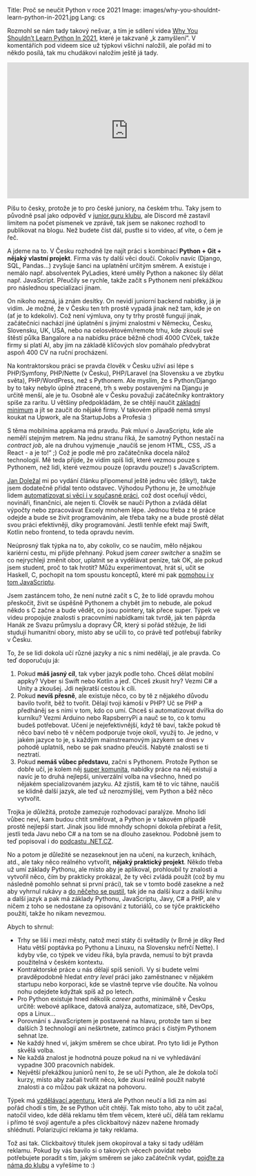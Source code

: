 Title: Proč se neučit Python v roce 2021
Image: images/why-you-shouldnt-learn-python-in-2021.jpg
Lang: cs


Rozmohl se nám tady takový nešvar, a tím je sdílení videa [Why You Shouldn’t Learn Python In 2021](https://www.youtube.com/watch?v=sO1ctUNQ1k8), které je takzvaně „k zamyšlení”. V komentářích pod videem sice už týpkovi všichni naložili, ale pořád mi to někdo posílá, tak mu chudákovi naložím ještě já tady.

<iframe width="560" height="315" src="https://www.youtube.com/embed/sO1ctUNQ1k8" title="YouTube video player" frameborder="0" allow="accelerometer; autoplay; clipboard-write; encrypted-media; gyroscope; picture-in-picture" allowfullscreen></iframe>

Píšu to česky, protože je to pro české juniory, na českém trhu. Taky jsem to původně psal jako odpověď v [junior.guru klubu](https://junior.guru/club/), ale Discord mě zastavil limitem na počet písmenek ve zprávě, tak jsem se nakonec rozhodl to publikovat na blogu. Než budete číst dál, pusťte si to video, ať víte, o čem je řeč.

A jdeme na to. V Česku rozhodně lze najít práci s kombinací **Python + Git + nějaký vlastní projekt**. Firma vás ty další věci doučí. Cokoliv navíc (Django, SQL, Pandas…) zvyšuje šanci na uplatnění určitým směrem. A existuje i nemálo např. absolventek PyLadies, které uměly Python a nakonec šly dělat např. JavaScript. Přeučily se rychle, takže začít s Pythonem není překážkou pro následnou specializaci jinam.

On nikoho nezná, já znám desítky. On nevidí juniorní backend nabídky, já je vidím. Je možné, že v Česku ten trh prostě vypadá jinak než tam, kde je on (ať je to kdekoliv). Což není výmluva, ony ty trhy prostě fungují jinak, začátečníci nachází jiné úplatnění s jinými znalostmi v Německu, Česku, Slovensku, UK, USA, nebo na celosvětovém/remote trhu, kde zkouší své štěstí půlka Bangalore a na nabídku práce běžně chodí 4000 CVček, takže firmy si platí AI, aby jim na základě klíčových slov pomáhalo předvybrat aspoň 400 CV na ruční procházení.

Na kontraktorskou práci se pravda člověk v Česku uživí asi lépe s PHP/Symfony, PHP/Nette (v Česku), PHP/Laravel (na Slovensku a ve zbytku světa), PHP/WordPress, než s Pythonem. Ale myslím, že s Python/Django by to taky nebylo úplně ztracené, trh s weby postavenými na Djangu je určitě menší, ale je tu. Osobně ale v Česku považuji začátečníky kontraktory spíše za raritu. U většiny předpokládám, že se chtějí naučit [základní minimum](https://junior.guru/candidate-handbook/#minimum-requirements) a jít se zaučit do nějaké firmy. V takovém případě nemá smysl koukat na Upwork, ale na StartupJobs a Profesia :)

S těma mobilníma appkama má pravdu. Pak mluví o JavaScriptu, kde ale neměří stejným metrem. Na jednu stranu říká, že samotný Python nestačí na _contract job_, ale na druhou vyjmenuje „naučíš se jenom HTML, CSS, JS a React - a je to!“ ;) Což je podle mě pro začátečníka docela nálož technologií. Mě teda přijde, že vidím spíš lidi, které vezmou pouze s Pythonem, než lidi, které vezmou pouze (opravdu pouze!) s JavaScriptem.

[Jan Doležal](https://twitter.com/jandolezal) mi po vydání článku připomenul ještě jednu věc (díky!), takže jsem dodatečně přidal tento odstavec. Výhodou Pythonu je, že umožňuje lidem [automatizovat si věci i v současné práci](https://junior.guru/motivation/#coding-tool), což dost oceňují vědci, novináři, finančníci, ale nejen ti. Člověk se naučí Python a zvládá dělat výpočty nebo zpracovávat Excely mnohem lépe. Jednou třeba z té práce odejde a bude se živit programováním, ale třeba taky ne a bude prostě dělat svou práci efektivněji, díky programování. Jestli tenhle efekt mají Swift, Kotlin nebo frontend, to teda opravdu nevím.

Neúprosný tlak týpka na to, aby cokoliv, co se naučím, mělo nějakou kariérní cestu, mi přijde přehnaný. Pokud jsem _career switcher_ a snažím se co nejrychleji změnit obor, uplatnit se a vydělávat peníze, tak OK, ale pokud jsem student, proč to tak hrotit? Můžu experimentovat, hrát si, učit se Haskell, C, pochopit na tom spoustu konceptů, které mi pak [pomohou i v tom JavaScriptu](https://ramdajs.com/).

Jsem zastáncem toho, že není nutné začít s C, že to lidé opravdu mohou přeskočit, živit se úspěšně Pythonem a chybět jim to nebude, ale pokud někdo s C začne a bude vědět, co jsou pointery, tak přece super. Týpek ve videu propojuje znalosti s pracovními nabídkami tak tvrdě, jak ten páprda Hanák ze Svazu průmyslu a dopravy ČR, který si pořád stěžuje, že lidi studují humanitní obory, místo aby se učili to, co právě teď potřebují fabriky v Česku.

To, že se lidi dokola učí různé jazyky a nic s nimi nedělají, je ale pravda. Co teď doporučuju já:

1. Pokud **máš jasný cíl**, tak vyber jazyk podle toho. Chceš dělat mobilní appky? Vyber si Swift nebo Kotlin a jeď. Chceš zkusit hry? Vezmi C# a Unity a zkoušej. Jdi nejkratší cestou k cíli.
2. Pokud **nevíš přesně**, ale existuje něco, co by tě z nějakého důvodu bavilo tvořit, běž to tvořit. Dělají tvoji kámoši v PHP? Uč se PHP a předháněj se s nimi v tom, kdo co umí. Chceš si automatizovat dvířka do kurníku? Vezmi Arduino nebo RapsberryPi a nauč se to, co k tomu budeš potřebovat. Učení je nejefektivnější, když tě baví, takže pokud tě něco baví nebo tě v něčem podporuje tvoje okolí, využij to. Je jedno, v jakém jazyce to je, s každým mainstreamovým jazykem se dnes v pohodě uplatníš, nebo se pak snadno přeučíš. Nabyté znalosti se ti neztratí.
3. Pokud **nemáš vůbec představu**, začni s Pythonem. Protože Python se dobře učí, je kolem něj [super komunita](https://python.cz), nabídky práce na něj existují a navíc je to druhá nejlepší, univerzální volba na všechno, hned po nějakém specializovaném jazyku. Až zjistíš, kam tě to víc táhne, naučíš se klidně další jazyk, ale teď už nerozmýšlej, vem Python a běž něco vytvořit.

Trojka je důležitá, protože zamezuje rozhodovací paralýze. Mnoho lidí vůbec neví, kam budou chtít směřovat, a Python je v takovém případě prostě nejlepší start. Jinak jsou lidé mnohdy schopni dokola přebírat a řešit, jestli teda Javu nebo C# a na tom se na dlouho zaseknou. Podobně jsem to teď popisoval i do [podcastu .NET.CZ](https://www.dotnetpodcast.cz/episodes/ep76/).

No a potom je důležité se nezaseknout jen na učení, na kurzech, knihách, atd., ale taky něco reálného vytvořit, **nějaký praktický projekt**. Někdo třeba už umí základy Pythonu, ale místo aby je aplikoval, prohloubil ty znalosti a vytvořil něco, čím by prakticky prokázal, že ty věci zvládá použít (což by mu následně pomohlo sehnat si první práci), tak se v tomto bodě zasekne a než aby vyhrnul rukávy a [do něčeho se pustil](https://blog.cesko.digital/2021/06/zkuste-open-source), tak jde na další kurz a další knihu a další jazyk a pak má základy Pythonu, JavaScriptu, Javy, C# a PHP, ale v ničem z toho se nedostane za opisování z tutoriálů, co se týče praktického použití, takže ho nikam nevezmou.

Abych to shrnul:

- Trhy se liší i mezi městy, natož mezi státy či světadíly (v Brně je díky Red Hatu větší poptávka po Pythonu a Linuxu, na Slovensku nefrčí Nette). I kdyby vše, co týpek ve videu říká, byla pravda, nemusí to být pravda použitelná v českém kontextu.
- Kontraktorské práce u nás dělají spíš senioři. Vy si budete velmi pravděpodobně hledat _entry level_ práci jako zaměstnanec v nějakém startupu nebo korporaci, kde se vlastně teprve vše doučíte. Na volnou nohu odejdete kdyžtak spíš až po letech.
- Pro Python existuje hned několik _career paths_, minimálně v Česku určitě: webové aplikace, datová analýza, automatizace, sítě, DevOps, ops a Linux…
- Porovnání s JavaScriptem je postavené na hlavu, protože tam si bez dalších 3 technologií ani neškrtnete, zatímco práci s čistým Pythonem sehnat lze.
- Ne každý hned ví, jakým směrem se chce ubírat. Pro tyto lidi je Python skvělá volba.
- Ne každá znalost je hodnotná pouze pokud na ni ve vyhledávání vypadne 300 pracovních nabídek.
- Největší překážkou juniorů není to, že se učí Python, ale že dokola točí kurzy, místo aby začali tvořit něco, kde zkusí reálně použít nabyté znalosti a co můžou pak ukázat na pohovoru.

Týpek má [vzdělávací agenturu](https://devslopes.com/), která ale Python neučí a lidi za ním asi pořád chodí s tím, že se Python učit chtějí. Tak místo toho, aby to učit začal, natočil video, kde dělá reklamu těm třem věcem, které učí, dělá tam reklamu i přímo té svojí agentuře a přes clickbaitový název nažene hromady shlédnutí. Polarizující reklama je taky reklama.

Tož asi tak. Clickbaitový titulek jsem okopíroval a taky si tady udělám reklamu. Pokud by vás bavilo si o takových věcech povídat nebo potřebujete poradit s tím, jakým směrem se jako začátečník vydat, [pojďte za náma do klubu](https://junior.guru/club/) a vyřešíme to :)
